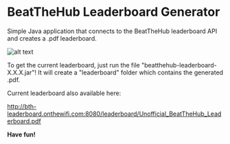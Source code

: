 # BeatTheHub Leaderboard Generator
Simple Java application that connects to the BeatTheHub leaderboard API and creates a .pdf leaderboard.

![alt text](https://i.imgur.com/aZHule9.png)

To get the current leaderboard, just run the file "beatthehub-leaderboard-X.X.X.jar"!
It will create a "leaderboard" folder which contains the generated .pdf.

Current leaderboard also available here: 

http://bth-leaderboard.onthewifi.com:8080/leaderboard/Unofficial_BeatTheHub_Leaderboard.pdf


**Have fun!**
